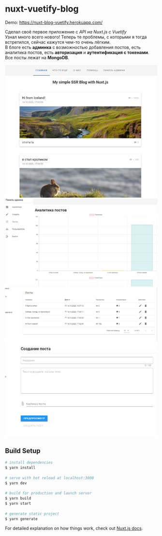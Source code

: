 # nuxt-vuetify-blog

Demo: https://nuxt-blog-vuetify.herokuapp.com/

Сделал своё первое приложение с *API на Nuxt.js с Vuetify*  
Узнал много всего нового! Теперь те проблемы, с которыми я тогда встретился, сейчас кажутся чем-то очень лёгким.  
В блоге есть **админка** с возможностью добавления постов, есть аналитика постов, есть **авторизация** и **аутентификация с токенами**.  
Все посты лежат на **MongoDB**.  

![Screenshot](scr1.png)
![Screenshot](scr2.png)
![Screenshot](scr3.png)
![Screenshot](scr4.png)

## Build Setup

```bash
# install dependencies
$ yarn install

# serve with hot reload at localhost:3000
$ yarn dev

# build for production and launch server
$ yarn build
$ yarn start

# generate static project
$ yarn generate
```

For detailed explanation on how things work, check out [Nuxt.js docs](https://nuxtjs.org).
